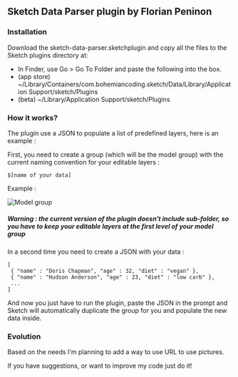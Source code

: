 Sketch Data Parser plugin by Florian Peninon
------

### Installation
Download the sketch-data-parser.sketchplugin and copy all the files to the Sketch plugins directory at:
+ In Finder, use Go > Go To Folder and paste the following into the box.
+ (app store) ~/Library/Containers/com.bohemiancoding.sketch/Data/Library/Application Support/sketch/Plugins
+ (beta) ~/Library/Application Support/sketch/Plugins

### How it works?
The plugin use a JSON to populate a list of predefined layers, here is an example :

First, you need to create a group (which will be the model group) with the current naming convention for your editable layers : 
````
$[name of your data]
````
Example : 

![Model group](https://dl.dropboxusercontent.com/u/4822469/groupe-example.png)
##### Warning : the current version of the plugin doesn't include sub-folder, so you have to keep your editable layers at the first level of your model group

In a second time you need to create a JSON with your data :
````
[
 { "name" : "Doris Chapman", "age" : 32, "diet" : "vegan" },
 { "name" : "Hudson Anderson", "age" : 23, "diet" : "low carb" },
 ...
]
````
And now you just have to run the plugin, paste the JSON in the prompt and Sketch will automatically duplicate the group for you and populate the new data inside.

### Evolution
Based on the needs I'm planning to add a way to use URL to use pictures.

If you have suggestions, or want to improve my code just do it!

